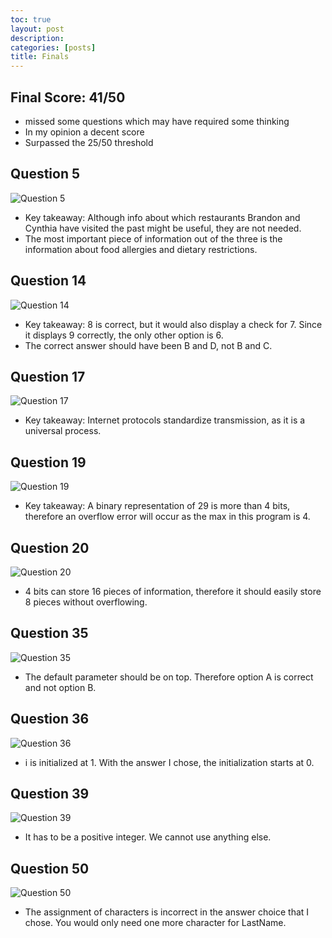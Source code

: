 ```yaml
---
toc: true
layout: post
description:
categories: [posts]
title: Finals 
---
```


## Final Score: 41/50 ##
- missed some questions which may have required some thinking
- In my opinion a decent score
- Surpassed the 25/50 threshold


## Question 5 ##
![Question 5](https://media.discordapp.net/attachments/776200516840456232/1038973198642978836/image.png?width=848&height=612)

- Key takeaway: Although info about which restaurants Brandon and Cynthia have visited the past might be useful, they are not needed. 
- The most important piece of information out of the three is the information about food allergies and dietary restrictions.

## Question 14 ##
![Question 14](https://media.discordapp.net/attachments/776200516840456232/1038973507683500072/image.png?width=980&height=613)

- Key takeaway: 8 is correct, but it would also display a check for 7. Since it displays 9 correctly, the only other option is 6. 
- The correct answer should have been B and D, not B and C. 

## Question 17 ##
![Question 17](https://media.discordapp.net/attachments/776200516840456232/1038973650222710856/image.png)

- Key takeaway: Internet protocols standardize transmission, as it is a universal process. 

## Question 19 ##
![Question 19](https://media.discordapp.net/attachments/776200516840456232/1038973795727327272/image.png)

- Key takeaway: A binary representation of 29 is more than 4 bits, therefore an overflow error will occur as the max in this program is 4. 

## Question 20 ##
![Question 20](https://media.discordapp.net/attachments/776200516840456232/1038973922059751424/image.png?width=1231&height=612)

- 4 bits can store 16 pieces of information, therefore it should easily store 8 pieces without overflowing. 

## Question 35 ##
![Question 35](https://media.discordapp.net/attachments/776200516840456232/1038974882920267776/image.png?width=876&height=612)

- The default parameter should be on top. Therefore option A is correct and not option B.

## Question 36 ##
![Question 36](https://media.discordapp.net/attachments/776200516840456232/1038974955167162418/image.png?width=1069&height=613)

- i is initialized at 1. With the answer I chose, the initialization starts at 0. 

## Question 39 ##
![Question 39](https://media.discordapp.net/attachments/776200516840456232/1038975057109725265/image.png)

- It has to be a positive integer. We cannot use anything else. 

## Question 50 ##
![Question 50](https://media.discordapp.net/attachments/776200516840456232/1038975203805511680/image.png?width=955&height=612)

- The assignment of characters is incorrect in the answer choice that I chose. You would only need one more character for LastName.
